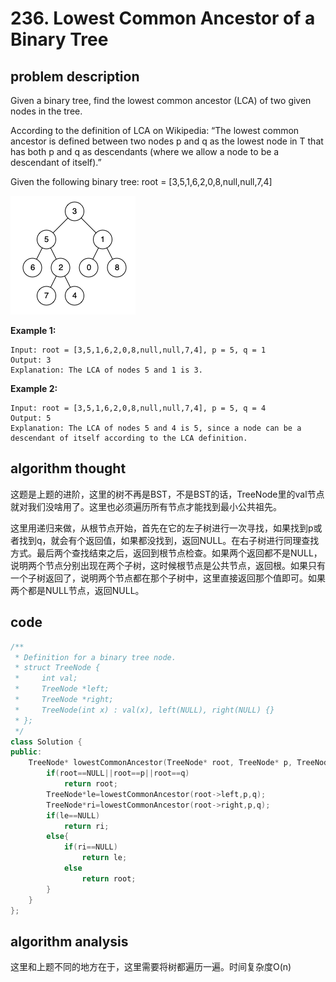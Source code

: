 # 236. Lowest Common Ancestor of a Binary Tree

## problem description

Given a binary tree, find the lowest common ancestor (LCA) of two given nodes in the tree.

According to the definition of LCA on Wikipedia: “The lowest common ancestor is defined between two nodes p and q as the lowest node in T that has both p and q as descendants (where we allow a node to be a descendant of itself).”

Given the following binary tree:  root = [3,5,1,6,2,0,8,null,null,7,4]

![](picture/2019-12-12-21-03-02.png)

**Example 1:**

```text
Input: root = [3,5,1,6,2,0,8,null,null,7,4], p = 5, q = 1
Output: 3
Explanation: The LCA of nodes 5 and 1 is 3.
```

**Example 2:**

```text
Input: root = [3,5,1,6,2,0,8,null,null,7,4], p = 5, q = 4
Output: 5
Explanation: The LCA of nodes 5 and 4 is 5, since a node can be a descendant of itself according to the LCA definition.
```

## algorithm thought

这题是上题的进阶，这里的树不再是BST，不是BST的话，TreeNode里的val节点就对我们没啥用了。这里也必须遍历所有节点才能找到最小公共祖先。

这里用递归来做，从根节点开始，首先在它的左子树进行一次寻找，如果找到p或者找到q，就会有个返回值，如果都没找到，返回NULL。在右子树进行同理查找方式。最后两个查找结束之后，返回到根节点检查。如果两个返回都不是NULL，说明两个节点分别出现在两个子树，这时候根节点是公共节点，返回根。如果只有一个子树返回了，说明两个节点都在那个子树中，这里直接返回那个值即可。如果两个都是NULL节点，返回NULL。

## code

```c++
/**
 * Definition for a binary tree node.
 * struct TreeNode {
 *     int val;
 *     TreeNode *left;
 *     TreeNode *right;
 *     TreeNode(int x) : val(x), left(NULL), right(NULL) {}
 * };
 */
class Solution {
public:
    TreeNode* lowestCommonAncestor(TreeNode* root, TreeNode* p, TreeNode* q) {
        if(root==NULL||root==p||root==q)
            return root;
        TreeNode*le=lowestCommonAncestor(root->left,p,q);
        TreeNode*ri=lowestCommonAncestor(root->right,p,q);
        if(le==NULL)
            return ri;
        else{
            if(ri==NULL)
                return le;
            else
                return root;
        }
    }
};
```

## algorithm analysis

这里和上题不同的地方在于，这里需要将树都遍历一遍。时间复杂度O(n)